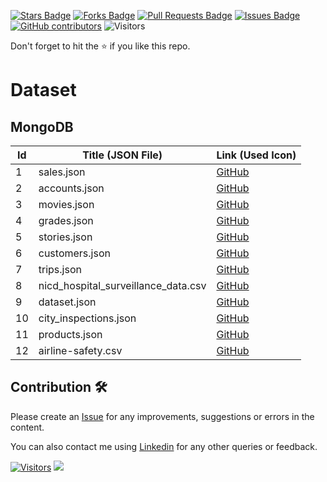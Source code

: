 <a href="https://github.com/drshahizan/dataset/stargazers"><img src="https://img.shields.io/github/stars/drshahizan/dataset" alt="Stars Badge"/></a>
<a href="https://github.com/drshahizan/dataset/network/members"><img src="https://img.shields.io/github/forks/drshahizan/dataset" alt="Forks Badge"/></a>
<a href="https://github.com/drshahizan/dataset/pulls"><img src="https://img.shields.io/github/issues-pr/drshahizan/dataset" alt="Pull Requests Badge"/></a>
<a href="https://github.com/drshahizan/dataset/issues"><img src="https://img.shields.io/github/issues/drshahizan/dataset" alt="Issues Badge"/></a>
<a href="https://github.com/drshahizan/dataset/graphs/contributors"><img alt="GitHub contributors" src="https://img.shields.io/github/contributors/drshahizan/dataset?color=2b9348"></a>
![Visitors](https://api.visitorbadge.io/api/visitors?path=https%3A%2F%2Fgithub.com%2Fdataset&labelColor=%23d9e3f0&countColor=%23697689&style=flat)

Don't forget to hit the :star: if you like this repo.

# Dataset

## MongoDB

| Id | Title (JSON File) | Link (Used Icon) |
|----|-------------------------------------------------------------------------------------------------------|------------------|
| 1  | sales.json | [GitHub]() |
| 2  | accounts.json | [GitHub]() |
| 3  | movies.json | [GitHub]() |
| 4  | grades.json | [GitHub]( ) |
| 5  | stories.json | [GitHub]() |
| 6  | customers.json | [GitHub]() |
| 7  | trips.json | [GitHub]() |
| 8  | nicd_hospital_surveillance_data.csv | [GitHub]() |
| 9  | dataset.json | [GitHub]() |
| 10 | city_inspections.json | [GitHub]() |
| 11 | products.json | [GitHub]() |
| 12 | airline-safety.csv | [GitHub]() |

## Contribution 🛠️
Please create an [Issue](https://github.com/drshahizan/Python_EDA/issues) for any improvements, suggestions or errors in the content.

You can also contact me using [Linkedin](https://www.linkedin.com/in/drshahizan/) for any other queries or feedback.

[![Visitors](https://api.visitorbadge.io/api/visitors?path=https%3A%2F%2Fgithub.com%2Fdrshahizan&labelColor=%23697689&countColor=%23555555&style=plastic)](https://visitorbadge.io/status?path=https%3A%2F%2Fgithub.com%2Fdrshahizan)
![](https://hit.yhype.me/github/profile?user_id=81284918)

